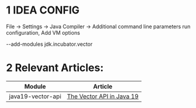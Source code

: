 # 1 IDEA CONFIG

File -> Settings -> Java Compiler -> Additional command line parameters
run configuration, Add VM options

--add-modules jdk.incubator.vector

# 2 Relevant Articles:

Module | Article
--|--
java19-vector-api | [The Vector API in Java 19](https://www.baeldung.com/java-vector-api)
